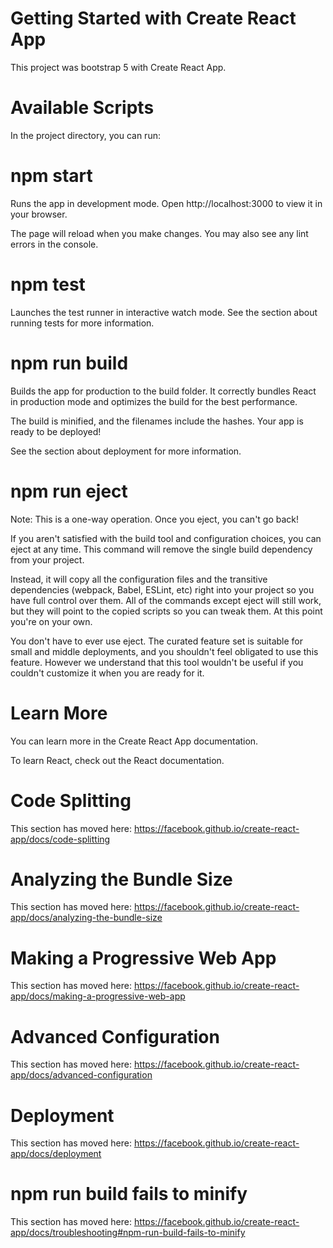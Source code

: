# Getting Started with Create React App
This project was bootstrap 5 with Create React App.

# Available Scripts
In the project directory, you can run:

# npm start
Runs the app in development mode.
Open http://localhost:3000 to view it in your browser.

The page will reload when you make changes.
You may also see any lint errors in the console.

# npm test
Launches the test runner in interactive watch mode.
See the section about running tests for more information.

# npm run build
Builds the app for production to the build folder.
It correctly bundles React in production mode and optimizes the build for the best performance.

The build is minified, and the filenames include the hashes.
Your app is ready to be deployed!

See the section about deployment for more information.

# npm run eject
Note: This is a one-way operation. Once you eject, you can't go back!

If you aren't satisfied with the build tool and configuration choices, you can eject at any time. This command will remove the single build dependency from your project.

Instead, it will copy all the configuration files and the transitive dependencies (webpack, Babel, ESLint, etc) right into your project so you have full control over them. All of the commands except eject will still work, but they will point to the copied scripts so you can tweak them. At this point you're on your own.

You don't have to ever use eject. The curated feature set is suitable for small and middle deployments, and you shouldn't feel obligated to use this feature. However we understand that this tool wouldn't be useful if you couldn't customize it when you are ready for it.

# Learn More
You can learn more in the Create React App documentation.

To learn React, check out the React documentation.

# Code Splitting
This section has moved here: https://facebook.github.io/create-react-app/docs/code-splitting

# Analyzing the Bundle Size
This section has moved here: https://facebook.github.io/create-react-app/docs/analyzing-the-bundle-size

# Making a Progressive Web App
This section has moved here: https://facebook.github.io/create-react-app/docs/making-a-progressive-web-app

# Advanced Configuration
This section has moved here: https://facebook.github.io/create-react-app/docs/advanced-configuration

# Deployment
This section has moved here: https://facebook.github.io/create-react-app/docs/deployment

# npm run build fails to minify
This section has moved here: https://facebook.github.io/create-react-app/docs/troubleshooting#npm-run-build-fails-to-minify

